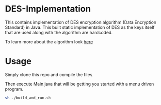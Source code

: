 # DES-Implementation
This contains implementation of DES encryption algorithm (Data Encryption Standard) in Java.
This built static implementation of DES as the keys itself that are used along with the algorithm are hardcoded.

To learn more about the algorithm look [here](https://en.wikipedia.org/wiki/Data_Encryption_Standard)


# Usage
Simply clone this repo and compile the files.

Then execute Main.java that will be getting you started with a menu driven program.

```bash
sh ./build_and_run.sh
 ```




